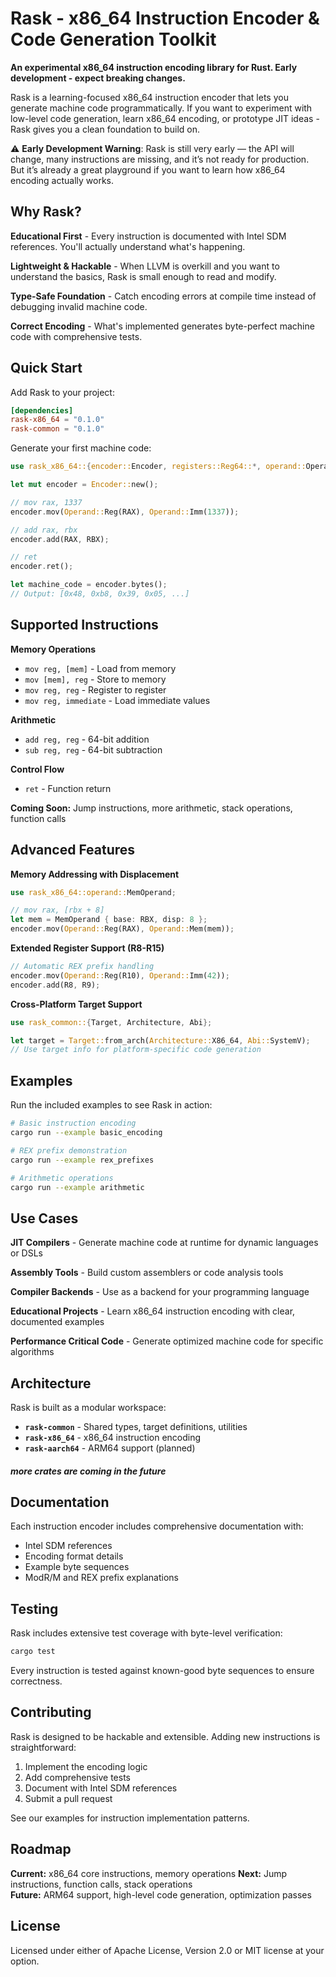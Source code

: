 # Rask - x86_64 Instruction Encoder & Code Generation Toolkit

**An experimental x86_64 instruction encoding library for Rust. Early development - expect breaking changes.**

Rask is a learning-focused x86_64 instruction encoder that lets you generate machine code programmatically. If you want to experiment with low-level code generation, learn x86_64 encoding, or prototype JIT ideas - Rask gives you a clean foundation to build on.

⚠️ **Early Development Warning**: Rask is still very early — the API will change, many instructions are missing, and it’s not ready for production.  
But it’s already a great playground if you want to learn how x86_64 encoding actually works.

## Why Rask?

**Educational First** - Every instruction is documented with Intel SDM references. You'll actually understand what's happening.

**Lightweight & Hackable** - When LLVM is overkill and you want to understand the basics, Rask is small enough to read and modify.

**Type-Safe Foundation** - Catch encoding errors at compile time instead of debugging invalid machine code.

**Correct Encoding** - What's implemented generates byte-perfect machine code with comprehensive tests.

## Quick Start

Add Rask to your project:

```toml
[dependencies]
rask-x86_64 = "0.1.0"
rask-common = "0.1.0"
```

Generate your first machine code:

```rust
use rask_x86_64::{encoder::Encoder, registers::Reg64::*, operand::Operand};

let mut encoder = Encoder::new();

// mov rax, 1337
encoder.mov(Operand::Reg(RAX), Operand::Imm(1337));

// add rax, rbx  
encoder.add(RAX, RBX);

// ret
encoder.ret();

let machine_code = encoder.bytes();
// Output: [0x48, 0xb8, 0x39, 0x05, ...]
```

## Supported Instructions

**Memory Operations**
- `mov reg, [mem]` - Load from memory
- `mov [mem], reg` - Store to memory  
- `mov reg, reg` - Register to register
- `mov reg, immediate` - Load immediate values

**Arithmetic**
- `add reg, reg` - 64-bit addition
- `sub reg, reg` - 64-bit subtraction

**Control Flow**
- `ret` - Function return

**Coming Soon:** Jump instructions, more arithmetic, stack operations, function calls

## Advanced Features

**Memory Addressing with Displacement**
```rust
use rask_x86_64::operand::MemOperand;

// mov rax, [rbx + 8]
let mem = MemOperand { base: RBX, disp: 8 };
encoder.mov(Operand::Reg(RAX), Operand::Mem(mem));
```

**Extended Register Support (R8-R15)**
```rust
// Automatic REX prefix handling
encoder.mov(Operand::Reg(R10), Operand::Imm(42));
encoder.add(R8, R9);
```

**Cross-Platform Target Support**
```rust
use rask_common::{Target, Architecture, Abi};

let target = Target::from_arch(Architecture::X86_64, Abi::SystemV);
// Use target info for platform-specific code generation
```

## Examples

Run the included examples to see Rask in action:

```bash
# Basic instruction encoding
cargo run --example basic_encoding

# REX prefix demonstration  
cargo run --example rex_prefixes

# Arithmetic operations
cargo run --example arithmetic
```

## Use Cases

**JIT Compilers** - Generate machine code at runtime for dynamic languages or DSLs

**Assembly Tools** - Build custom assemblers or code analysis tools

**Compiler Backends** - Use as a backend for your programming language

**Educational Projects** - Learn x86_64 instruction encoding with clear, documented examples

**Performance Critical Code** - Generate optimized machine code for specific algorithms

## Architecture

Rask is built as a modular workspace:

- **`rask-common`** - Shared types, target definitions, utilities
- **`rask-x86_64`** - x86_64 instruction encoding
- **`rask-aarch64`** - ARM64 support (planned)

#### _*more crates are coming in the future*_

## Documentation

Each instruction encoder includes comprehensive documentation with:
- Intel SDM references
- Encoding format details
- Example byte sequences
- ModR/M and REX prefix explanations

## Testing

Rask includes extensive test coverage with byte-level verification:

```bash
cargo test
```

Every instruction is tested against known-good byte sequences to ensure correctness.

## Contributing

Rask is designed to be hackable and extensible. Adding new instructions is straightforward:

1. Implement the encoding logic
2. Add comprehensive tests  
3. Document with Intel SDM references
4. Submit a pull request

See our examples for instruction implementation patterns.

## Roadmap

**Current:** x86_64 core instructions, memory operations
**Next:** Jump instructions, function calls, stack operations  
**Future:** ARM64 support, high-level code generation, optimization passes

## License

Licensed under either of Apache License, Version 2.0 or MIT license at your option.